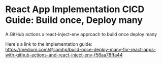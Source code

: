 # React App Implementation CICD Guide: Build once, Deploy many

A GitHub actions x react-inject-env approach to build once deploy many

Here's a link to the implementation guide: https://medium.com/@liamhp/build-once-deploy-many-for-react-apps-with-github-actions-and-react-inject-env-f56aa78ffa44
